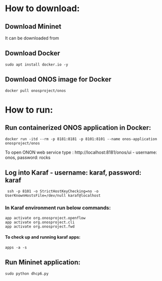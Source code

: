 # How to download:
## Download Mininet
It can be downloaded from 
## Download Docker
```
sudo apt install docker.io -y
```
## Download ONOS image for Docker
```
docker pull onosproject/onos
```

# How to run:
## Run containerized ONOS application in Docker:
```
docker run -itd --rm -p 8181:8181 -p 8101:8101 --name onos-application onosproject/onos
```
To open ONON web service type : http://localhost:8181/onos/ui - username: onos, password: rocks

## Log into Karaf - username: karaf, password: karaf
```
 ssh -p 8101 -o StrictHostKeyChecking=no -o UserKnownHostsFile=/dev/null karaf@localhost
```
### In Karaf environment run below commands:
```
app activate org.onosproject.openflow
app activate org.onosproject.cli
app activate org.onosproject.fwd
```
#### To check up and running karaf apps:
```
apps -a -s
```
## Run Mininet application:
```
sudo python dhcp6.py
```
